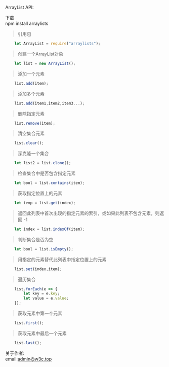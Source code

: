ArrayList API:

下载<br>
	npm install arraylists

>引用包
```javascript
	let ArrayList = require("arraylists");
```

>创建一个ArrayList对象
```javascript
	let list = new ArrayList();
```

>添加一个元素
```javascript
	list.add(item);
```

>添加多个元素
```javascript
	list.add(item1,item2,item3...);
```

>删除指定元素
```javascript
	list.remove(item);
```

>清空集合元素
```javascript
	list.clear();
```

>深克隆一个集合
```javascript
	let list2 = list.clone();
```

>检查集合中是否包含指定元素
```javascript
	let bool = list.contains(item);
```

>获取指定位置上的元素
```javascript
	let temp = list.get(index);
```

>返回此列表中首次出现的指定元素的索引，或如果此列表不包含元素，则返回 -1
```javascript
	let index = list.indexOf(item);
```

>判断集合是否为空
```javascript
	let bool = list.isEmpty();
```

>用指定的元素替代此列表中指定位置上的元素
```javascript
	list.set(index,item);
```

>遍历集合
```javascript
	list.forEach(e => {
		let key = e.key;
		let value = e.value;
	});
```

>获取元素中第一个元素
```javascript
	list.first();
```

>获取元素中最后一个元素
```javascript
	list.last();
```

关于作者:<br>
	email:admin@w3c.top